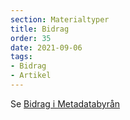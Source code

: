 ```yaml
---
section: Materialtyper
title: Bidrag
order: 35
date: 2021-09-06
tags:
- Bidrag
- Artikel
--- 
```


Se [Bidrag i Metadatabyrån](https://metadatabyran.kb.se/beskrivning/materialtyper-arbetsfloden/bidrag)
